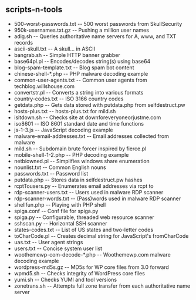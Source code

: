 scripts-n-tools
---------------

- 500-worst-passwords.txt -- 500 worst passwords from SkullSecurity
- 950k-usernames.txt.gz -- Pushing a million user names
- adig.sh -- Queries authoritative name servers for A, www, and TXT records
- ascii-skull.txt -- A skull... in ASCII
- bangrab.sh -- Simple HTTP banner grabber
- base64pl.pl -- Encodes/decodes string(s) using base64
- blog-spam-template.txt -- Blog spam bot content
- chinese-shell-*.php -- PHP malware decoding example
- common-user-agents.txt -- Common user agents from techblog.willshouse.com
- convertstr.pl -- Converts a string into various formats
- country-codes.txt -- ISO 3166 country codes
- getdata.php -- Gets data stored with putdata.php from selfdestruct.pw
- hosts-plus.txt -- hosts-plus.txt for mild.sh
- isitdown.sh -- Checks site at downforeveryoneorjustme.com
- iso8601 -- ISO 8601 standard date and time functions
- js-1-3.js -- JavaScript decoding example
- malware-email-addresses.txt -- Email addresses collected from malware
- mild.sh -- Subdomain brute forcer inspired by fierce.pl
- mobile-shell-1-2.php -- PHP decoding example
- netbiowned.pl -- Simplifies windows share enumeration
- nounlist.txt -- Common English nouns
- passwords.txt -- Password list
- putdata.php -- Stores data in selfdestruct.pw hashes
- rcptTousers.py -- Enumerates email addresses via rcpt to
- rdp-scanner-users.txt -- Users used in malware RDP scanner
- rdp-scanner-words.txt -- (Pass)words used in malware RDP scanner
- shellfun.php -- Playing with PHP shell
- spiga.conf -- Conf file for spiga.py
- spiga.py -- Configurable, threaded web resource scanner
- sshscan.py -- Horizontal SSH scanner
- states-codes.txt -- List of US states and two-letter codes
- toCharCode.pl -- Creates decimal string for JavaScript's fromCharCode
- uas.txt -- User agent strings
- users.txt -- Concise system user list
- woothemewp-com-decode-*.php -- Woothemewp.com malware decoding example
- wordpress-md5s.gz -- MD5s for WP core files from 3.0 forward
- wpmd5.sh -- Checks integrity of WordPress core files
- yumi.sh -- Checks YUMI and tool versions
- zonetrans.sh -- Attempts full zone transfer from each authoritative name server
